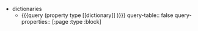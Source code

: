 - dictionaries
	- {{{query (property type [[dictionary]] )}}}
	  query-table:: false
	  query-properties:: [:page :type :block]